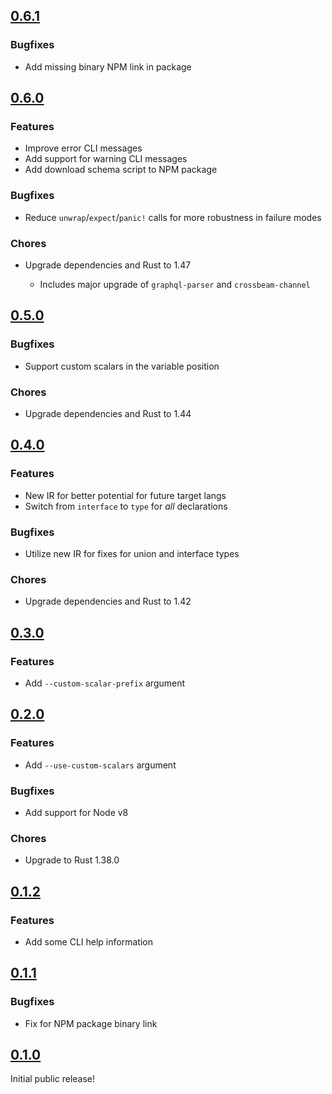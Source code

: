 ## [0.6.1](https://github.com/notarize/qlc/compare/0.6.0...0.6.1)

### Bugfixes

- Add missing binary NPM link in package

## [0.6.0](https://github.com/notarize/qlc/compare/0.5.0...0.6.0)

### Features

- Improve error CLI messages
- Add support for warning CLI messages
- Add download schema script to NPM package

### Bugfixes

- Reduce `unwrap`/`expect`/`panic!` calls for more robustness in failure modes

### Chores

- Upgrade dependencies and Rust to 1.47

  - Includes major upgrade of `graphql-parser` and `crossbeam-channel`

## [0.5.0](https://github.com/notarize/qlc/compare/0.4.0...0.5.0)

### Bugfixes

- Support custom scalars in the variable position

### Chores

- Upgrade dependencies and Rust to 1.44

## [0.4.0](https://github.com/notarize/qlc/compare/0.3.0...0.4.0)

### Features

- New IR for better potential for future target langs
- Switch from `interface` to `type` for _all_ declarations

### Bugfixes

- Utilize new IR for fixes for union and interface types

### Chores

- Upgrade dependencies and Rust to 1.42

## [0.3.0](https://github.com/notarize/qlc/compare/0.2.0...0.3.0)

### Features

- Add `--custom-scalar-prefix` argument

## [0.2.0](https://github.com/notarize/qlc/compare/0.1.2...0.2.0)

### Features

- Add `--use-custom-scalars` argument

### Bugfixes

- Add support for Node v8

### Chores

- Upgrade to Rust 1.38.0

## [0.1.2](https://github.com/notarize/qlc/compare/0.1.1...0.1.2)

### Features

- Add some CLI help information

## [0.1.1](https://github.com/notarize/qlc/compare/0.1.0...0.1.1)

### Bugfixes

- Fix for NPM package binary link

## [0.1.0](https://github.com/notarize/qlc/tree/0.1.0)

Initial public release!
